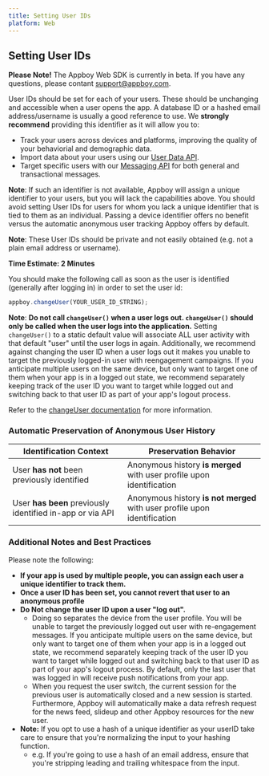 ```yaml
---
title: Setting User IDs
platform: Web
---
```

## Setting User IDs

__Please Note!__ The Appboy Web SDK is currently in beta. If you have any questions, please contant support@appboy.com.

User IDs should be set for each of your users. These should be unchanging and accessible when a user opens the app. A database ID or a hashed email address/username is usually a good reference to use. We __strongly recommend__ providing this identifier as it will allow you to:

- Track your users across devices and platforms, improving the quality of your behaviorial and demographic data.
- Import data about your users using our [User Data API][1].
- Target specific users with our [Messaging API][2] for both general and transactional messages.

__Note__: If such an identifier is not available, Appboy will assign a unique identifier to your users, but you will lack the capabilities above. You should avoid setting User IDs for users for whom you lack a unique identifier that is tied to them as an individual. Passing a device identifier offers no benefit versus the automatic anonymous user tracking Appboy offers by default.

__Note__: These User IDs should be private and not easily obtained (e.g. not a plain email address or username).

__Time Estimate: 2 Minutes__

You should make the following call as soon as the user is identified (generally after logging in) in order to set the user id:

```javascript
appboy.changeUser(YOUR_USER_ID_STRING);
```

__Note__: __Do not call `changeUser()` when a user logs out. `changeUser()` should only be called when the user logs into the application.__ Setting `changeUser()` to a static default value will associate ALL user activity with that default "user" until the user logs in again.
Additionally, we recommend against changing the user ID when a user logs out it makes you unable to target the previously logged-in user with reengagement campaigns. If you anticipate multiple users on the same device, but only want to target one of them when your app is in a logged out state, we recommend separately keeping track of the user ID you want to target while logged out and switching back to that user ID as part of your app's logout process.

Refer to the [changeUser documentation][4] for more information.

### Automatic Preservation of Anonymous User History

| Identification Context | Preservation Behavior |
| ---------------------- | -------------------------- |
| User __has not__ been previously identified | Anonymous history __is merged__ with user profile upon identification |
| User __has been__ previously identified in-app or via API | Anonymous history __is not merged__ with user profile upon identification |

### Additional Notes and Best Practices
Please note the following:

- __If your app is used by multiple people, you can assign each user a unique identifier to track them.__
- __Once a user ID has been set, you cannot revert that user to an anonymous profile__
- __Do Not change the user ID upon a user "log out".__
  - Doing so separates the device from the user profile. You will be unable to target the previously logged out user with re-engagement messages. If you anticipate multiple users on the same device, but only want to target one of them when your app is in a logged out state, we recommend separately keeping track of the user ID you want to target while logged out and switching back to that user ID as part of your app's logout process. By default, only the last user that was logged in will receive push notifications from your app.
  - When you request the user switch, the current session for the previous user is automatically closed and a new session is started. Furthermore, Appboy will automatically make a data refresh request for the news feed, slideup and other Appboy resources for the new user.
- __Note:__ If you opt to use a hash of a unique identifier as your userID take care to ensure that you're normalizing the input to your hashing function.
  - e.g. If you're going to use a hash of an email address, ensure that you're stripping leading and trailing whitespace from the input.

[1]: /REST_APIs/User_Data "User API"
[2]: /REST_APIs/Messaging "Messaging API"
[4]: https://js.appboycdn.com/web-sdk/latest/doc/module-appboy.html#.changeUser "Javadocs"
